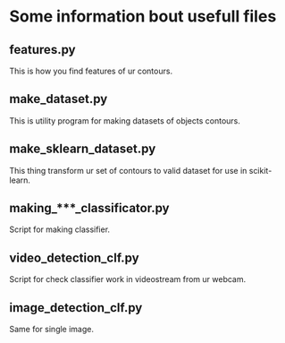 # Some information bout usefull files

## features.py
This is how you find features of ur contours.

## make_dataset.py
This is utility program for making datasets of objects contours.

## make_sklearn_dataset.py
This thing transform ur set of contours to valid dataset for use in scikit-learn.

## making_***_classificator.py
Script for making classifier.

## video_detection_clf.py
Script for check classifier work in videostream from ur webcam.

## image_detection_clf.py
Same for single image.

